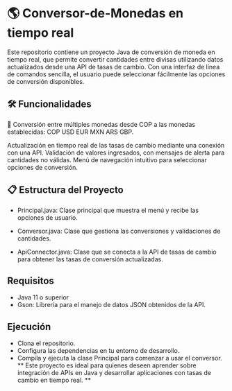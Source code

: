 # 🌎  Conversor-de-Monedas en tiempo real
Este repositorio contiene un proyecto Java de conversión de moneda en tiempo real, que permite convertir cantidades entre divisas utilizando datos actualizados desde una API de tasas de cambio. Con una interfaz de línea de comandos sencilla, el usuario puede seleccionar fácilmente las opciones de conversión disponibles.
## 🛠️ Funcionalidades
💱 Conversión entre múltiples monedas desde COP a las monedas establecidas: 
COP
USD
EUR 
MXN
ARS 
GBP.

Actualización en tiempo real de las tasas de cambio mediante una conexión con una API.
Validación de valores ingresados, con mensajes de alerta para cantidades no válidas.
Menú de navegación intuitivo para seleccionar opciones de conversión.

## 📋 Estructura del Proyecto
* Principal.java: Clase principal que muestra el menú y recibe las opciones de usuario.

* Conversor.java: Clase que gestiona las conversiones y validaciones de cantidades.
  
* ApiConnector.java: Clase que se conecta a la API de tasas de cambio para obtener las tasas de conversión actualizadas.
  
## Requisitos
  * Java 11 o superior
  * Gson: Librería para el manejo de datos JSON obtenidos de la API.
## Ejecución
  * Clona el repositorio.
  * Configura las dependencias en tu entorno de desarrollo.
  * Compila y ejecuta la clase Principal para comenzar a usar el conversor.
** Este proyecto es ideal para quienes deseen aprender sobre integración de APIs en Java y desarrollar aplicaciones con tasas de cambio en tiempo real. **
